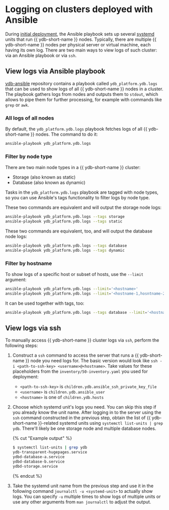 # Logging on clusters deployed with Ansible

During [initial deployment](../initial-deployment.md), the Ansible playbook sets up several [systemd](https://systemd.io/) units that run {{ ydb-short-name }} nodes. Typically, there are multiple {{ ydb-short-name }} nodes per physical server or virtual machine, each having its own log. There are two main ways to view logs of such cluster: via an Ansible playbook or via `ssh`.

## View logs via Ansible playbook

[ydb-ansible](https://github.com/ydb-platform/ydb-ansible) repository contains a playbook called `ydb_platform.ydb.logs` that can be used to show logs of all {{ ydb-short-name }} nodes in a cluster. The playbook gathers logs from nodes and outputs them to `stdout`, which allows to pipe them for further processing, for example with commands like `grep` or `awk`.

### All logs of all nodes

By default, the `ydb_platform.ydb.logs` playbook fetches logs of all {{ ydb-short-name }} nodes. The command to do it:

```bash
ansible-playbook ydb_platform.ydb.logs
```

### Filter by node type

There are two main node types in a {{ ydb-short-name }} cluster:

* Storage (also known as static)
* Database (also known as dynamic)

Tasks in the `ydb_platform.ydb.logs` playbook are tagged with node types, so you can use Ansible's tags functionality to filter logs by node type.

These two commands are equivalent and will output the storage node logs:

```bash
ansible-playbook ydb_platform.ydb.logs --tags storage
ansible-playbook ydb_platform.ydb.logs --tags static
```

These two commands are equivalent, too, and will output the database node logs:

```bash
ansible-playbook ydb_platform.ydb.logs --tags database
ansible-playbook ydb_platform.ydb.logs --tags dynamic
```

### Filter by hostname

To show logs of a specific host or subset of hosts, use the `--limit` argument:

```bash
ansible-playbook ydb_platform.ydb.logs --limit='<hostname>'
ansible-playbook ydb_platform.ydb.logs --limit='<hostname-1,hosntname-2>'
```

It can be used together with tags, too:

```bash
ansible-playbook ydb_platform.ydb.logs --tags database --limit='<hostname>'
```

## View logs via ssh

To manually access {{ ydb-short-name }} cluster logs via `ssh`, perform the following steps:

1. Construct a `ssh` command to access the server that runs a {{ ydb-short-name }} node you need logs for. The basic version would look like `ssh -i <path-to-ssh-key> <username>@<hostname>`. Take values for these placeholders from the `inventory/50-inventory.yaml` you used for deployment:

    * `<path-to-ssh-key>` is `children.ydb.ansible_ssh_private_key_file`
    * `<username>` is `children.ydb.ansible_user`
    * `<hostname>` is one of `children.ydb.hosts`

2. Choose which systemd unit's logs you need. You can skip this step if you already know the unit name. After logging in to the server using the `ssh` command constructed in the previous step, obtain the list of {{ ydb-short-name }}-related systemd units using `systemctl list-units | grep ydb`. There'll likely be one storage node and multiple database nodes.

    {% cut "Example output" %}

    ```bash
    $ systemctl list-units | grep ydb
    ydb-transparent-hugepages.service                                              loaded active     exited    Configure Transparent Huge Pages (THP)
    ydbd-database-a.service                                                        loaded active     running   YDB dynamic node / database / a
    ydbd-database-b.service                                                        loaded active     running   YDB dynamic node / database / b
    ydbd-storage.service                                                           loaded active     running   YDB storage node
    ```

    {% endcut %}

3. Take the systemd unit name from the previous step and use it in the following command `journalctl -u <systemd-unit>` to actually show logs. You can specify `-u` multiple times to show logs of multiple units or use any other arguments from `man journalctl` to adjust the output.
